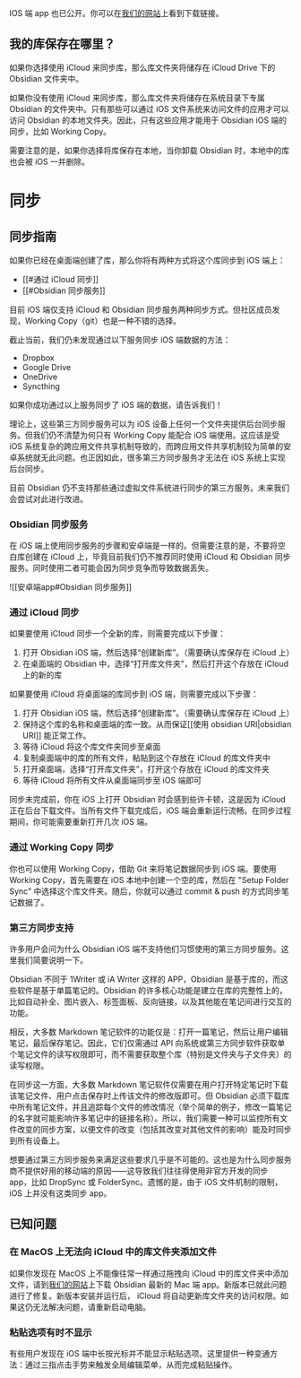 IOS 端 app 也已公开。你可以在[我们的网站](https://obsidian.md/mobile)上看到下载链接。

## 我的库保存在哪里？

如果你选择使用 iCloud 来同步库，那么库文件夹将储存在 iCloud Drive 下的 Obsidian 文件夹中。

如果你没有使用 iCloud 来同步库，那么库文件夹将储存在系统目录下专属 Obsidian 的文件夹中。只有那些可以通过 iOS 文件系统来访问文件的应用才可以访问 Obsidian 的本地文件夹。因此，只有这些应用才能用于 Obsidian iOS 端的同步，比如 Working Copy。

需要注意的是，如果你选择将库保存在本地，当你卸载 Obsidian 时，本地中的库也会被 iOS 一并删除。

# 同步

## 同步指南

如果你已经在桌面端创建了库，那么你将有两种方式将这个库同步到 iOS 端上：

- [[#通过 iCloud 同步]]
- [[#Obsidian 同步服务]]

目前 iOS 端仅支持 iCloud 和 Obsidian 同步服务两种同步方式。但社区成员发现，Working Copy（git）也是一种不错的选择。

截止当前，我们仍未发现通过以下服务同步 iOS 端数据的方法：

- Dropbox
- Google Drive
- OneDrive
- Syncthing

如果你成功通过以上服务同步了 iOS 端的数据，请告诉我们！

理论上，这些第三方同步服务可以为 iOS 设备上任何一个文件夹提供后台同步服务。但我们仍不清楚为何只有 Working Copy 能配合 iOS 端使用。这应该是受 iOS 系统复杂的跨应用文件共享机制导致的，而跨应用文件共享机制较为简单的安卓系统就无此问题。也正因如此，很多第三方同步服务才无法在 iOS 系统上实现后台同步。

目前 Obsidian 仍不支持那些通过虚拟文件系统进行同步的第三方服务。未来我们会尝试对此进行改进。

### Obsidian 同步服务

在 iOS 端上使用同步服务的步骤和安卓端是一样的。但需要注意的是，不要将空白库创建在 iCloud 上，毕竟目前我们仍不推荐同时使用 iCloud 和 Obsidian 同步服务。同时使用二者可能会因为同步竞争而导致数据丢失。

![[安卓端app#Obsidian 同步服务]]

### 通过 iCloud 同步

如果要使用 iCloud 同步一个全新的库，则需要完成以下步骤：

1. 打开 Obsidian iOS 端，然后选择“创建新库”。（需要确认库保存在 iCloud 上）
2. 在桌面端的 Obsidian 中，选择“打开库文件夹”，然后打开这个存放在  iCloud 上的新的库

如果要使用 iCloud 将桌面端的库同步到 iOS 端，则需要完成以下步骤：

1. 打开 Obsidian iOS 端，然后选择“创建新库”。（需要确认库保存在 iCloud 上）
2. 保持这个库的名称和桌面端的库一致。从而保证[[使用 obsidian URI|obsidian URI]] 能正常工作。
3. 等待 iCloud 将这个库文件夹同步至桌面
4. 复制桌面端中的库的所有文件，粘贴到这个存放在 iCloud 的库文件夹中
5. 打开桌面端，选择“打开库文件夹”，打开这个存放在 iCloud 的库文件夹
6. 等待 iCloud 将所有文件从桌面端同步至 iOS 端即可

同步未完成前，你在 iOS 上打开 Obsidian 时会感到些许卡顿，这是因为 iCloud 正在后台下载文件。当所有文件下载完成后，iOS 端会重新运行流畅。在同步过程期间，你可能需要重新打开几次 iOS 端。

### 通过 Working Copy 同步

你也可以使用 Working Copy，借助 Git 来将笔记数据同步到 iOS 端。要使用 Working Copy，首先需要在 iOS 本地中创建一个空的库，然后在 "Setup Folder Sync" 中选择这个库文件夹。随后，你就可以通过 commit & push 的方式同步笔记数据了。

### 第三方同步支持

许多用户会问为什么 Obsidian iOS 端不支持他们习惯使用的第三方同步服务。这里我们简要说明一下。

Obsidian 不同于 1Writer 或 iA Writer 这样的 APP，Obsidian 是基于库的，而这些软件是基于单篇笔记的。Obsidian 的许多核心功能是建立在库的完整性上的，比如自动补全、图片嵌入、标签面板、反向链接，以及其他能在笔记间进行交互的功能。

相反，大多数 Markdown 笔记软件的功能仅是：打开一篇笔记，然后让用户编辑笔记，最后保存笔记。因此，它们仅需通过 API 向系统或第三方同步软件获取单个笔记文件的读写权限即可，而不需要获取整个库（特别是文件夹与子文件夹）的读写权限。

在同步这一方面，大多数 Markdown 笔记软件仅需要在用户打开特定笔记时下载该笔记文件、用户点击保存时上传该文件的修改版即可。但 Obsidian 必须下载库中所有笔记文件，并且追踪每个文件的修改情况（举个简单的例子，修改一篇笔记的名字就可能影响许多笔记中的链接名称）。所以，我们需要一种可以监控所有文件改变的同步方案，以便文件的改变（包括其改变对其他文件的影响）能及时同步到所有设备上。

想要通过第三方同步服务来满足这些要求几乎是不可能的。这也是为什么同步服务商不提供好用的移动端的原因——这导致我们往往得使用非官方开发的同步 app，比如 DropSync 或 FolderSync。遗憾的是，由于 iOS 文件机制的限制， iOS 上并没有这类同步 app。

## 已知问题

###  在 MacOS 上无法向 iCloud 中的库文件夹添加文件

如果你发现在 MacOS 上不能像往常一样通过拖拽向 iCloud 中的库文件夹中添加文件，请到[我们的网站](https://obsidian.md)上下载 Obsidian 最新的 Mac 端 app。新版本已就此问题进行了修复。新版本安装并运行后， iCloud 将自动更新库文件夹的访问权限。如果这仍无法解决问题，请重新启动电脑。

### 粘贴选项有时不显示

有些用户发现在 iOS 端中长按光标并不能显示粘贴选项。这里提供一种变通方法：通过三指点击手势来触发全局编辑菜单，从而完成粘贴操作。